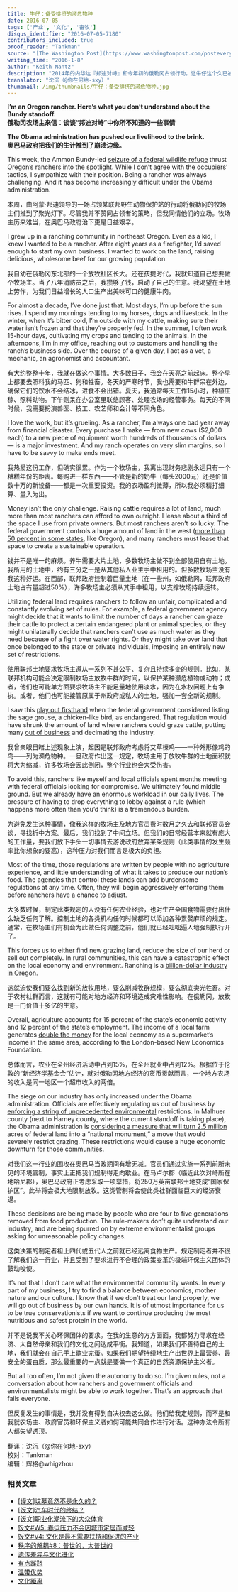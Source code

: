 ```yaml
---
title: 牛仔：备受排挤的濒危物种
date: 2016-07-05
tags: ['产业', '文化', '畜牧']
disqus_identifier: "2016-07-05-7180"
contributors_included: true
proof_reader: "Tankman"
source: "[The Washington Post](https://www.washingtonpost.com/posteverything/wp/2016/01/08/im-an-oregon-rancher-heres-what-you-dont-understand-about-the-bundy-standoff/)"
writing_time: "2016-1-8"
author: "Keith Nantz"
description: "2014年的内华达『邦迪对峙』和今年初的俄勒冈占领行动，让牛仔这个久已被遗忘的群体又进入了公众视野，本文是一位俄勒冈牧场主写给《华盛顿邮报》的一封信，讲述了近年来联邦政府的土地与环境政策如何影响着他们的生计。"
translator: "沈沉（@你在何地-sxy）"
thumbnail: /img/thumbnails/牛仔：备受排挤的濒危物种.jpg
---
```


**I’m an Oregon rancher. Here’s what you don’t understand about the Bundy standoff.**  
**俄勒冈农场主来信：谈谈“邦迪对峙”中你所不知道的一些事情**

**The Obama administration has pushed our livelihood to the brink.**  
**奥巴马政府把我们的生计推到了崩溃边缘。**

This week, the Ammon Bundy-led [seizure of a federal wildlife refuge](https://www.washingtonpost.com/national/energy-environment/man-behind-armed-oregon-band-says-hes-on-mission-from-god/2016/01/05/60dbd94a-b40e-11e5-8abc-d09392edc612_story.html) thrust Oregon’s ranchers into the spotlight. While I don’t agree with the occupiers’ tactics, I sympathize with their position. Being a rancher was always challenging. And it has become increasingly difficult under the Obama administration.

本周，由阿蒙·邦迪领导的一场占领某联邦野生动物保护站的行动将俄勒冈的牧场主们推到了聚光灯下。尽管我并不赞同占领者的策略，但我同情他们的立场。牧场主历来难当，在奥巴马政府治下更是日益艰辛。

I grew up in a ranching community in northeast Oregon. Even as a kid, I knew I wanted to be a rancher. After eight years as a firefighter, I’d saved enough to start my own business. I wanted to work on the land, raising delicious, wholesome beef for our growing population.

我自幼在俄勒冈东北部的一个放牧社区长大。还在孩提时代，我就知道自己想要做个牧场主。当了八年消防员之后，我攒够了钱，启动了自己的生意。我渴望在土地上劳作，为我们日益增长的人口生产出美味可口的健康牛肉。

For almost a decade, I’ve done just that. Most days, I’m up before the sun rises. I spend my mornings tending to my horses, dogs and livestock. In the winter, when it’s bitter cold, I’m outside with my cattle, making sure their water isn’t frozen and that they’re properly fed. In the summer, I often work 15-hour days, cultivating my crops and tending to the animals. In the afternoons, I’m in my office, reaching out to customers and handling the ranch’s business side. Over the course of a given day, I act as a vet, a mechanic, an agronomist and accountant.

有大约整整十年，我就在做这个事情。大多数日子，我会在天亮之前起床。整个早上都要去照料我的马匹、狗和牲畜。冬天的严寒时节，我也需要和牛群呆在外边，确保它们的饮水不会结冰，进食不会出错。夏天，我通常每天工作15小时，种植庄稼、照料动物。下午则呆在办公室里联络顾客、处理农场的经营事务。每天的不同时候，我需要扮演兽医、技工、农艺师和会计等不同角色。

I love the work, but it’s grueling. As a rancher, I’m always one bad year away from financial disaster. Every purchase I make — from new cows ($2,000 each) to a new piece of equipment worth hundreds of thousands of dollars — is a major investment. And my ranch operates on very slim margins, so I have to be savvy to make ends meet.

我热爱这份工作，但确实很累。作为一个牧场主，我离出现财务悲剧永远只有一个糟糕年份的距离。每购进一样东西——不管是新的奶牛（每头2000元）还是价值数十万的新设备——都是一次重要投资。我的农场盈利微薄，所以我必须精打细算、量入为出。

Money isn’t the only challenge. Raising cattle requires a lot of land, much more than most ranchers can afford to own outright. I lease about a third of the space I use from private owners. But most ranchers aren’t so lucky. The federal government controls a huge amount of land in the west ([more than 50 percent in some states](http://bigthink.com/strange-maps/291-federal-lands-in-the-us?utm_campaign=Echobox&utm_medium=Social&utm_source=Facebook), like Oregon), and many ranchers must lease that space to create a sustainable operation.

钱并不是唯一的麻烦。养牛需要大片土地，多数牧场主做不到全部使用自有土地。我所用的土地中，约有三分之一是从其他私人业主手中租用的。但多数牧场主没有我这种好运。在西部，联邦政府控制着巨量土地（在一些州，如俄勒冈，联邦政府土地占有量超过50%），许多牧场主必须从其手中租用，以支撑牧场持续运转。

Utilizing federal land requires ranchers to follow an unfair, complicated and constantly evolving set of rules. For example, a federal government agency might decide that it wants to limit the number of days a rancher can graze their cattle to protect a certain endangered plant or animal species, or they might unilaterally decide that ranchers can’t use as much water as they need because of a fight over water rights. Or they might take over land that once belonged to the state or private individuals, imposing an entirely new set of restrictions.

使用联邦土地要求牧场主遵从一系列不甚公平、复杂且持续多变的规则。比如，某联邦机构可能会决定限制牧场主放牧牛群的时间，以保护某种濒危植物或动物；或者，他们也可能单方面要求牧场主不能足量地使用淡水，因为在水权问题上有争执。或者，他们也可能接管原属于州政府或私人的土地，强加一套全新的规制。

I saw this [play out firsthand](http://www.reuters.com/article/us-usa-environment-oregon-idUSKBN0MN2R420150327) when the federal government considered listing the sage grouse, a chicken-like bird, as endangered. That regulation would have shrunk the amount of land where ranchers could graze cattle, putting many [out of business](http://www.oregonlive.com/environment/index.ssf/2015/09/as_feds_mull_endangered_specie.html) and decimating the industry.

我曾亲眼目睹上述现象上演，起因是联邦政府考虑将艾草榛鸡——一种外形像鸡的鸟——列为濒危物种。一旦政府作出这一规定，牧场主用于放牧牛群的土地面积就将大为缩减，许多牧场会因此倒闭，整个行业也会大受伤害。

To avoid this, ranchers like myself and local officials spent months meeting with federal officials looking for compromise. We ultimately found middle ground. But we already have an enormous workload in our daily lives. The pressure of having to drop everything to lobby against a rule (which happens more often than you’d think) is a tremendous burden.

为避免发生这种事情，像我这样的牧场主及地方官员费时数月之久去和联邦官员会谈，寻找折中方案。最后，我们找到了中间立场。但我们的日常经营本来就有庞大的工作量，要我们放下手头一切事情去游说政府放弃某条规则（此类事情的发生频率比你想象的要高），这种压力对我们而言是极大的负担。

Most of the time, those regulations are written by people with no agriculture experience, and little understanding of what it takes to produce our nation’s food. The agencies that control these lands can add burdensome regulations at any time. Often, they will begin aggressively enforcing them before ranchers have a chance to adjust.

大多数时候，制定此类规定的人没有任何农业经验，也对生产全国食物需要付出什么缺乏任何了解。控制土地的各类机构任何时候都可以添加各种累赘麻烦的规定。通常，在牧场主们有机会为此做任何调整之前，他们就已经咄咄逼人地强制执行开了。

This forces us to either find new grazing land, reduce the size of our herd or sell out completely. In rural communities, this can have a catastrophic effect on the local economy and environment. Ranching is a [billion-dollar industry in Oregon](http://www.oregonbusinessplan.org/industry-clusters/about-oregons-industry-clusters/agriculture/).

这就迫使我们要么找到新的放牧用地，要么削减牧群规模，要么彻底卖光牲畜。对于农村社群而言，这就有可能对地方经济和环境造成灾难性影响。在俄勒冈，放牧是一门价值十多亿的生意。

Overall, agriculture accounts for 15 percent of the state’s economic activity and 12 percent of the state’s employment. The income of a local farm generates [double the money](http://www.farmtotabletx.com/why-local-cat/why-local/) for the local economy as a supermarket’s income in the same area, according to the London-based New Economics Foundation.

总体而言，农业在全州经济活动中占到15%，在全州就业中占到12%。根据位于伦敦的“新经济学基金会”估计，就对俄勒冈地方经济的货币贡献而言，一个地方农场的收入是同一地区一个超市收入的两倍。

The siege on our industry has only increased under the Obama administration. Officials are effectively regulating us out of business by [enforcing a string of unprecedented environmental](https://www.washingtonpost.com/news/post-nation/wp/2016/01/04/the-oregon-standoff-is-far-bigger-than-a-group-of-armed-men-in-a-forest/) restrictions. In Malhuer county (next to Harney county, where the current standoff is taking place), the Obama administration is [considering a measure that will turn 2.5 million](http://www.capitalpress.com/Oregon/20151021/ranchers-oppose-malheur-county-monument-designation) acres of federal land into a “national monument,” a move that would severely restrict grazing. These restrictions would cause a huge economic downturn for those communities.

对我们这一行业的围攻在奥巴马当政期间有增无减。官员们通过实施一系列前所未见的环境管制，事实上正把我们规制得走向歇业。在马卢尔郡（临近此次对峙所在地哈尼郡），奥巴马政府正考虑采取一项举措，将250万英亩联邦土地变成“国家保护区”。此举将会极大地限制放牧。这类管制将会使此类社群面临巨大的经济衰退。

These decisions are being made by people who are four to five generations removed from food production. The rule-makers don’t quite understand our industry, and are being spurred on by extreme environmentalist groups asking for unreasonable policy changes.

这类决策的制定者祖上四代或五代人之前就已经远离食物生产。规定制定者并不很了解我们这一行业，并且受到了要求进行不合理的政策变革的极端环保主义团体的鼓动唆使。

It’s not that I don’t care what the environmental community wants. In every part of my business, I try to find a balance between economics, mother nature and our culture. I know that if we don’t treat our land properly, we will go out of business by our own hands. It is of utmost importance for us to be true conservationists if we want to continue producing the most nutritious and safest protein in the world.

并不是说我不关心环保团体的要求。在我的生意的方方面面，我都努力寻求在经济、大自然母亲和我们的文化之间达成平衡。我知道，如果我们不善待自己的土地，我们就会在自己手上歇业完蛋。如果我们期望持续地生产出世界上最营养、最安全的蛋白质，那么最重要的一点就是要做一个真正的自然资源保护主义者。

But all too often, I’m not given the autonomy to do so. I’m given rules, not a conversation about how ranchers and government officials and environmentalists might be able to work together. That’s an approach that fails everyone.

但反复发生的事情是，我并没有得到自决权去这么做。他们给我定规则，而不是和我就农场主、政府官员和环保主义者如何可能共同合作进行对话。这种办法令所有人都失望透顶。


翻译：沈沉（@你在何地-sxy）  
校对：Tankman  
编辑：辉格@whigzhou


### 相关文章

* [[译文]坟墓竟然不是永久的？](https://headsalon.org/archives/6003.html "[译文]坟墓竟然不是永久的？")
* [[饭文]汽车时代的终结？](https://headsalon.org/archives/4638.html "[饭文]汽车时代的终结？")
* [[饭文]职业化潮流下的大众体育](https://headsalon.org/archives/3643.html "[饭文]职业化潮流下的大众体育")
* [饭文#W5: 春运压力不会因城市定居而减轻](https://headsalon.org/archives/2344.html "饭文#W5: 春运压力不会因城市定居而减轻")
* [饭文#V4: 文化是最不需要扶持和促进的产业](https://headsalon.org/archives/2089.html "饭文#V4: 文化是最不需要扶持和促进的产业")
* [秩序的解耦#8：普世的，太普世的](https://headsalon.org/archives/7846.html "秩序的解耦#8：普世的，太普世的")
* [遗传差异与文化进化](https://headsalon.org/archives/7827.html "遗传差异与文化进化")
* [有点蹊跷](https://headsalon.org/archives/7817.html "有点蹊跷")
* [温带优势](https://headsalon.org/archives/7785.html "温带优势")
* [文化距离](https://headsalon.org/archives/7635.html "文化距离")
